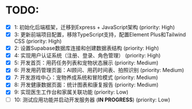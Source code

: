 # TODO:

- [x] 1: 初始化后端框架，迁移到Express + JavaScript架构 (priority: High)
- [x] 3: 更新前端项目配置，移除TypeScript支持，配置Element Plus和Tailwind CSS (priority: High)
- [x] 2: 设置Supabase数据库连接和创建数据表结构 (priority: High)
- [x] 4: 实现用户认证系统（注册、登录、角色管理） (priority: High)
- [x] 5: 开发首页：用药任务列表和宠物状态展示 (priority: Medium)
- [x] 6: 开发用药管理页面：AI顾问、用药时间表、拍照识别 (priority: Medium)
- [x] 7: 开发游戏中心：宠物养成系统和冒险模式 (priority: Medium)
- [x] 8: 开发健康数据页面：统计图表和康复报告 (priority: Medium)
- [x] 9: 实现医生工作台和家属关联功能 (priority: Low)
- [ ] 10: 测试应用功能并启动开发服务器 (**IN PROGRESS**) (priority: Low)
